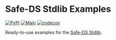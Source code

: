 # Safe-DS Stdlib Examples

[![PyPI](https://img.shields.io/pypi/v/safe-ds-examples)](https://pypi.org/project/safe-ds-examples/)
[![Main](https://github.com/Safe-DS/Stdlib-Examples/actions/workflows/main.yml/badge.svg)](https://github.com/Safe-DS/Stdlib-Examples/actions/workflows/main.yml)
[![codecov](https://codecov.io/gh/Safe-DS/Stdlib-Examples/branch/main/graph/badge.svg?token=X5CU9V952H)](https://codecov.io/gh/Safe-DS/Stdlib-Examples)

Ready-to-use examples for the [Safe-DS Stdlib](https://github.com/Safe-DS/Stdlib).
